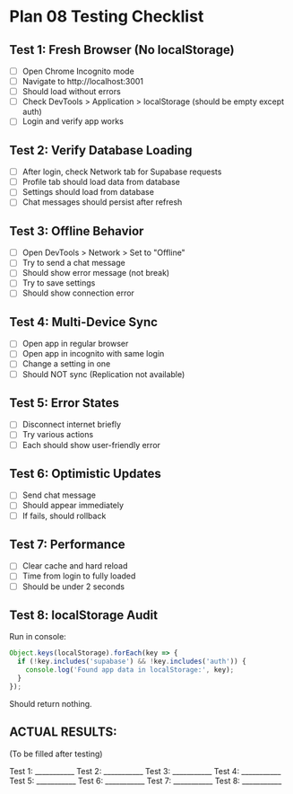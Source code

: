 # Plan 08 Testing Checklist

## Test 1: Fresh Browser (No localStorage)
- [ ] Open Chrome Incognito mode
- [ ] Navigate to http://localhost:3001
- [ ] Should load without errors
- [ ] Check DevTools > Application > localStorage (should be empty except auth)
- [ ] Login and verify app works

## Test 2: Verify Database Loading
- [ ] After login, check Network tab for Supabase requests
- [ ] Profile tab should load data from database
- [ ] Settings should load from database
- [ ] Chat messages should persist after refresh

## Test 3: Offline Behavior
- [ ] Open DevTools > Network > Set to "Offline"
- [ ] Try to send a chat message
- [ ] Should show error message (not break)
- [ ] Try to save settings
- [ ] Should show connection error

## Test 4: Multi-Device Sync
- [ ] Open app in regular browser
- [ ] Open app in incognito with same login
- [ ] Change a setting in one
- [ ] Should NOT sync (Replication not available)

## Test 5: Error States
- [ ] Disconnect internet briefly
- [ ] Try various actions
- [ ] Each should show user-friendly error

## Test 6: Optimistic Updates
- [ ] Send chat message
- [ ] Should appear immediately
- [ ] If fails, should rollback

## Test 7: Performance
- [ ] Clear cache and hard reload
- [ ] Time from login to fully loaded
- [ ] Should be under 2 seconds

## Test 8: localStorage Audit
Run in console:
```javascript
Object.keys(localStorage).forEach(key => {
  if (!key.includes('supabase') && !key.includes('auth')) {
    console.log('Found app data in localStorage:', key);
  }
});
```
Should return nothing.

## ACTUAL RESULTS:
(To be filled after testing)

Test 1: ___________
Test 2: ___________
Test 3: ___________
Test 4: ___________
Test 5: ___________
Test 6: ___________
Test 7: ___________
Test 8: ___________